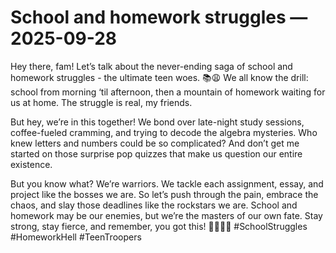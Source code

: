 # School and homework struggles — 2025-09-28

Hey there, fam! Let’s talk about the never-ending saga of school and homework struggles - the ultimate teen woes. 📚😩 We all know the drill: school from morning ‘til afternoon, then a mountain of homework waiting for us at home. The struggle is real, my friends.

But hey, we’re in this together! We bond over late-night study sessions, coffee-fueled cramming, and trying to decode the algebra mysteries. Who knew letters and numbers could be so complicated? And don’t get me started on those surprise pop quizzes that make us question our entire existence.

But you know what? We’re warriors. We tackle each assignment, essay, and project like the bosses we are. So let’s push through the pain, embrace the chaos, and slay those deadlines like the rockstars we are. School and homework may be our enemies, but we’re the masters of our own fate. Stay strong, stay fierce, and remember, you got this! 💪🏼📝🔥 #SchoolStruggles #HomeworkHell #TeenTroopers